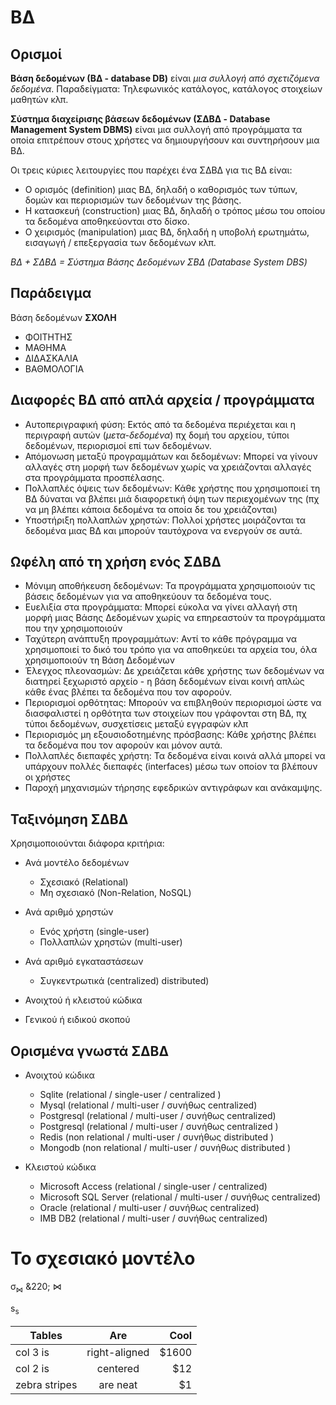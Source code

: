# ΒΔ

## Ορισμοί

**Βάση δεδομένων (ΒΔ - database DB)** είναι *μια συλλογή από σχετιζόμενα δεδομένα*. Παραδείγματα: Τηλεφωνικός κατάλογος, κατάλογος στοιχείων μαθητών κλπ.

**Σύστημα διαχείρισης βάσεων δεδομένων (ΣΔΒΔ - Database Management System DBMS)** είναι μια συλλογή από προγράμματα τα οποία επιτρέπουν στους χρήστες να δημιουργήσουν και συντηρήσουν μια ΒΔ.

Οι τρεις κύριες λειτουργίες που παρέχει ένα ΣΔΒΔ για τις ΒΔ είναι:

- Ο ορισμός (definition) μιας ΒΔ, δηλαδή ο καθορισμός των τύπων, δομών και περιορισμών των δεδομένων της βάσης.
- Η κατασκευή (construction) μιας ΒΔ, δηλαδή ο τρόπος μέσω του οποίου τα δεδομένα αποθηκεύονται στο δίσκο.
- Ο χειρισμός (manipulation) μιας ΒΔ, δηλαδή η υποβολή ερωτημάτω, εισαγωγή / επεξεργασία των δεδομένων κλπ.

*ΒΔ + ΣΔΒΔ = Σύστημα Βάσης Δεδομένων ΣΒΔ (Database System DBS)*

## Παράδειγμα

Βάση δεδομένων **ΣΧΟΛΗ**

- ΦΟΙΤΗΤΗΣ
- ΜΑΘΗΜΑ
- ΔΙΔΑΣΚΑΛΙΑ
- ΒΑΘΜΟΛΟΓΙΑ

## Διαφορές ΒΔ από απλά αρχεία / προγράμματα

- Αυτοπεριγραφική φύση: Εκτός από τα δεδομένα περιέχεται και η περιγραφή αυτών (*μετα-δεδομένα*) πχ δομή του αρχείου, τύποι δεδομένων, περιορισμοί επί των δεδομένων.
- Απόμονωση μεταξύ προγραμμάτων και δεδομένων: Μπορεί να γίνουν αλλαγές στη μορφή των δεδομένων χωρίς να χρειάζονται αλλαγές στα προγράμματα προσπέλασης.
- Πολλαπλές όψεις των δεδομένων: Κάθε χρήστης που χρησιμοποιεί τη ΒΔ δύναται να βλέπει μιά διαφορετική όψη των περιεχομένων της (πχ να μη βλέπει κάποια δεδομένα τα οποία δε του χρειάζονται)
- Υποστήριξη πολλαπλών χρηστών: Πολλοί χρήστες μοιράζονται τα δεδομένα μιας ΒΔ και μπορούν ταυτόχρονα να ενεργούν σε αυτά.

## Ωφέλη από τη χρήση ενός ΣΔΒΔ

- Μόνιμη αποθήκευση δεδομένων: Τα προγράμματα χρησιμοποιούν τις βάσεις δεδομένων για να αποθηκεύουν τα δεδομένα τους.
- Ευελιξία στα προγράμματα: Μπορεί εύκολα να γίνει αλλαγή στη μορφή μιας Βάσης Δεδομένων χωρίς να επηρεαστούν τα προγράμματα που την χρησιμοποιούν
- Ταχύτερη ανάπτυξη προγραμμάτων: Αντί το κάθε πρόγραμμα να χρησιμοποιεί το δικό του τρόπο για να αποθηκεύει τα αρχεία του, όλα χρησιμοποιούν τη Βάση Δεδομένων
- Έλεγχος πλεονασμών: Δε χρειάζεται κάθε χρήστης των δεδομένων να διατηρεί ξεχωριστό αρχείο - η βάση δεδομένων είναι κοινή απλώς κάθε ένας βλέπει τα δεδομένα που τον αφορούν.
- Περιορισμοί ορθότητας: Μπορούν να επιβληθούν περιορισμοί ώστε να διασφαλιστεί η ορθότητα των στοιχείων που γράφονται στη ΒΔ, πχ τύποι δεδομένων, συσχετίσεις μεταξύ εγγραφών κλπ
- Περιορισμός μη εξουσιοδοτημένης πρόσβασης: Κάθε χρήστης βλέπει τα δεδομένα που τον αφορούν και μόνον αυτά.
- Πολλαπλές διεπαφές χρήστη: Τα δεδομένα είναι κοινά αλλά μπορεί να υπάρχουν πολλές διεπαφές (interfaces) μέσω των οποίον τα βλέπουν οι χρήστες
- Παροχή μηχανισμών τήρησης εφεδρικών αντιγράφων και ανάκαμψης.

## Ταξινόμηση ΣΔΒΔ

Χρησιμοποιούνται διάφορα κριτήρια:

- Ανά μοντέλο δεδομένων
  - Σχεσιακό (Relational)
  - Μη σχεσιακό (Non-Relation, NoSQL)

- Ανά αριθμό χρηστών
  - Ενός χρήστη (single-user)
  - Πολλαπλών χρηστών (multi-user)

- Ανά αριθμό εγκαταστάσεων
  - Συγκεντρωτικά (centralized)
distributed)

- Ανοιχτού ή κλειστού κώδικα
- Γενικού ή ειδικού σκοπού


## Ορισμένα γνωστά ΣΔΒΔ

- Ανοιχτού κώδικα
  - Sqlite (relational / single-user / centralized )
  - Mysql (relational / multi-user / συνήθως centralized)
  - Postgresql (relational / multi-user / συνήθως centralized)
  - Postgresql (relational / multi-user / συνήθως centralized )
  - Redis (non relational / multi-user / συνήθως distributed )
  - Mongodb (non relational / multi-user / συνήθως distributed )  


- Κλειστού κώδικα
  - Microsoft Access (relational / single-user / centralized)
  - Microsoft SQL Server (relational / multi-user / συνήθως centralized)
  - Oracle (relational / multi-user / συνήθως centralized)
  - IMB DB2 (relational / multi-user / συνήθως centralized)


# Το σχεσιακό μοντέλο

σ<sub>⋈</sub> &220;
⋈


s<sub>s</sub>




| Tables        | Are           | Cool  |
| ------------- |:-------------:| -----:|
| col 3 is      | right-aligned | $1600 |
| col 2 is      | centered      |   $12 |
| zebra stripes | are neat      |    $1 |
